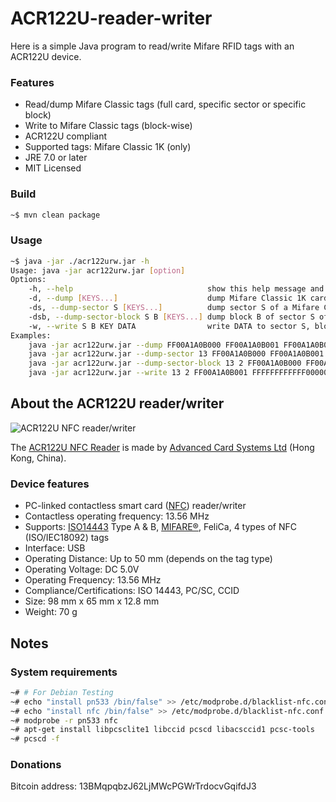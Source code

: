 # ACR122U-reader-writer

Here is a simple Java program to read/write Mifare RFID tags with an ACR122U device.

### Features

  * Read/dump Mifare Classic tags (full card, specific sector or specific block)
  * Write to Mifare Classic tags (block-wise)
  * ACR122U compliant
  * Supported tags: Mifare Classic 1K (only)
  * JRE 7.0 or later
  * MIT Licensed

### Build

```bash
~$ mvn clean package
```

### Usage

```bash
~$ java -jar ./acr122urw.jar -h
Usage: java -jar acr122urw.jar [option]
Options:
    -h, --help                      		show this help message and exit
    -d, --dump [KEYS...]            		dump Mifare Classic 1K cards using KEYS
	-ds, --dump-sector S [KEYS...]          dump sector S of a Mifare Classic 1K cards using KEYS
	-dsb, --dump-sector-block S B [KEYS...] dump block B of sector S of a Mifare Classic 1K cards using KEYS
    -w, --write S B KEY DATA        		write DATA to sector S, block B of Mifare Classic 1K cards using KEY
Examples:
    java -jar acr122urw.jar --dump FF00A1A0B000 FF00A1A0B001 FF00A1A0B099
	java -jar acr122urw.jar --dump-sector 13 FF00A1A0B000 FF00A1A0B001 FF00A1A0B099
	java -jar acr122urw.jar --dump-sector-block 13 2 FF00A1A0B000 FF00A1A0B001 FF00A1A0B099
    java -jar acr122urw.jar --write 13 2 FF00A1A0B001 FFFFFFFFFFFF00000000060504030201
```

## About the ACR122U reader/writer

![ACR122U NFC reader/writer](res/acr122u_reader_writer.png?raw=true)

The [ACR122U NFC Reader](http://www.acs.com.hk/en/products/3/acr122u-usb-nfc-reader/) is made by [Advanced Card Systems Ltd](http://www.acs.com.hk/) (Hong Kong, China).

### Device features

  * PC-linked contactless smart card ([NFC](http://en.wikipedia.org/wiki/Near_field_communication)) reader/writer
  * Contactless operating frequency: 13.56 MHz
  * Supports: [ISO14443](http://en.wikipedia.org/wiki/ISO/IEC_14443) Type A & B, [MIFARE®](http://en.wikipedia.org/wiki/MIFARE), FeliCa, 4 types of NFC (ISO/IEC18092) tags
  * Interface: USB
  * Operating Distance: Up to 50 mm (depends on the tag type)
  * Operating Voltage: DC 5.0V
  * Operating Frequency: 13.56 MHz
  * Compliance/Certifications: ISO 14443, PC/SC, CCID
  * Size: 98 mm x 65 mm x 12.8 mm
  * Weight: 70 g
  
## Notes

### System requirements

```bash
~# # For Debian Testing
~# echo "install pn533 /bin/false" >> /etc/modprobe.d/blacklist-nfc.conf
~# echo "install nfc /bin/false" >> /etc/modprobe.d/blacklist-nfc.conf
~# modprobe -r pn533 nfc
~# apt-get install libpcsclite1 libccid pcscd libacsccid1 pcsc-tools
~# pcscd -f
```

### Donations

Bitcoin address: 13BMqpqbzJ62LjMWcPGWrTrdocvGqifdJ3
